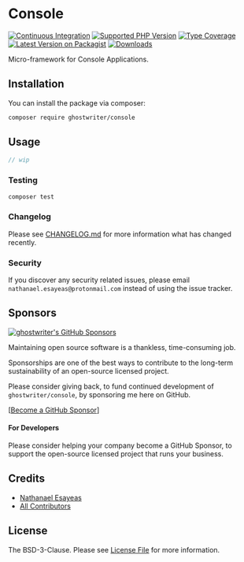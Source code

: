 # Console

[![Continuous Integration](https://github.com/ghostwriter/console/actions/workflows/continuous-integration.yml/badge.svg)](https://github.com/ghostwriter/console/actions/workflows/continuous-integration.yml)
[![Supported PHP Version](https://badgen.net/packagist/php/ghostwriter/console?color=8892bf)](https://www.php.net/supported-versions)
[![Type Coverage](https://shepherd.dev/github/ghostwriter/console/coverage.svg)](https://shepherd.dev/github/ghostwriter/console)
[![Latest Version on Packagist](https://badgen.net/packagist/v/ghostwriter/console)](https://packagist.org/packages/ghostwriter/console)
[![Downloads](https://badgen.net/packagist/dt/ghostwriter/console?color=blue)](https://packagist.org/packages/ghostwriter/console)

Micro-framework for Console Applications.

## Installation

You can install the package via composer:

``` bash
composer require ghostwriter/console
```

## Usage

```php
// wip
```

### Testing

``` bash
composer test
```

### Changelog

Please see [CHANGELOG.md](./CHANGELOG.md) for more information what has changed recently.

### Security

If you discover any security related issues, please email `nathanael.esayeas@protonmail.com` instead of using the issue tracker.

## Sponsors 

[![ghostwriter's GitHub Sponsors](https://img.shields.io/github/sponsors/ghostwriter?label=Sponsors&logo=GitHub%20Sponsors)](https://github.com/sponsors/ghostwriter)

Maintaining open source software is a thankless, time-consuming job.

Sponsorships are one of the best ways to contribute to the long-term sustainability of an open-source licensed project.

Please consider giving back, to fund continued development of `ghostwriter/console`, by sponsoring me here on GitHub.

[[Become a GitHub Sponsor](https://github.com/sponsors/ghostwriter)]

#### For Developers

Please consider helping your company become a GitHub Sponsor, to support the open-source licensed project that runs your business.

## Credits

- [Nathanael Esayeas](https://github.com/ghostwriter)
- [All Contributors](https://github.com/ghostwriter/console/contributors)

## License

The BSD-3-Clause. Please see [License File](./LICENSE) for more information.
